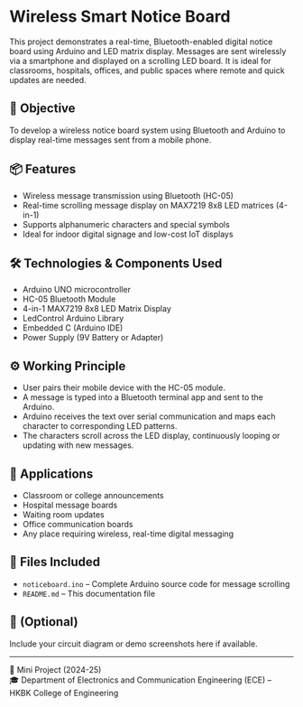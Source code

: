 # Wireless Smart Notice Board

This project demonstrates a real-time, Bluetooth-enabled digital notice board using Arduino and LED matrix display. Messages are sent wirelessly via a smartphone and displayed on a scrolling LED board. It is ideal for classrooms, hospitals, offices, and public spaces where remote and quick updates are needed.

## 🎯 Objective
To develop a wireless notice board system using Bluetooth and Arduino to display real-time messages sent from a mobile phone.

## 📦 Features
- Wireless message transmission using Bluetooth (HC-05)
- Real-time scrolling message display on MAX7219 8x8 LED matrices (4-in-1)
- Supports alphanumeric characters and special symbols
- Ideal for indoor digital signage and low-cost IoT displays

## 🛠️ Technologies & Components Used
- Arduino UNO microcontroller
- HC-05 Bluetooth Module
- 4-in-1 MAX7219 8x8 LED Matrix Display
- LedControl Arduino Library
- Embedded C (Arduino IDE)
- Power Supply (9V Battery or Adapter)

## ⚙️ Working Principle
- User pairs their mobile device with the HC-05 module.
- A message is typed into a Bluetooth terminal app and sent to the Arduino.
- Arduino receives the text over serial communication and maps each character to corresponding LED patterns.
- The characters scroll across the LED display, continuously looping or updating with new messages.

## 🧪 Applications
- Classroom or college announcements
- Hospital message boards
- Waiting room updates
- Office communication boards
- Any place requiring wireless, real-time digital messaging

## 📁 Files Included
- `noticeboard.ino` – Complete Arduino source code for message scrolling
- `README.md` – This documentation file

## 📸 (Optional)
Include your circuit diagram or demo screenshots here if available.

---

🔧 Mini Project (2024-25)  
🎓 Department of Electronics and Communication Engineering (ECE) – HKBK College of Engineering
